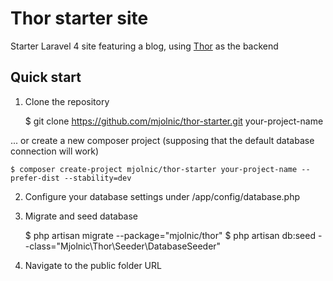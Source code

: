 # Thor starter site

Starter Laravel 4 site featuring a blog, using [Thor](https://github.com/mjolnic/thor) as the backend

## Quick start

1) Clone the repository


    $ git clone https://github.com/mjolnic/thor-starter.git your-project-name

... or create a new composer project (supposing that the default database connection will work)

    $ composer create-project mjolnic/thor-starter your-project-name --prefer-dist --stability=dev

2) Configure your database settings under /app/config/database.php

3) Migrate and seed database

    $ php artisan migrate --package="mjolnic/thor"
    $ php artisan db:seed --class="Mjolnic\Thor\Seeder\DatabaseSeeder"

4) Navigate to the public folder URL
